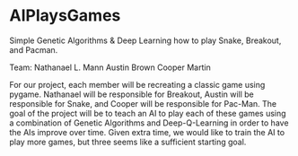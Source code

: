# AIPlaysGames
Simple Genetic Algorithms &amp; Deep Learning how to play Snake, Breakout, and Pacman.

Team:
Nathanael L. Mann
Austin Brown
Cooper Martin

For our project, each member will be recreating a classic game using pygame. Nathanael will be responsible for Breakout, Austin will be responsible for Snake, and Cooper will be responsible for Pac-Man. The goal of the project will be to teach an AI to play each of these games using a combination of Genetic Algorithms and Deep-Q-Learning in order to have the AIs improve over time. Given extra time, we would like to train the AI to play more games, but three seems like a sufficient starting goal.
